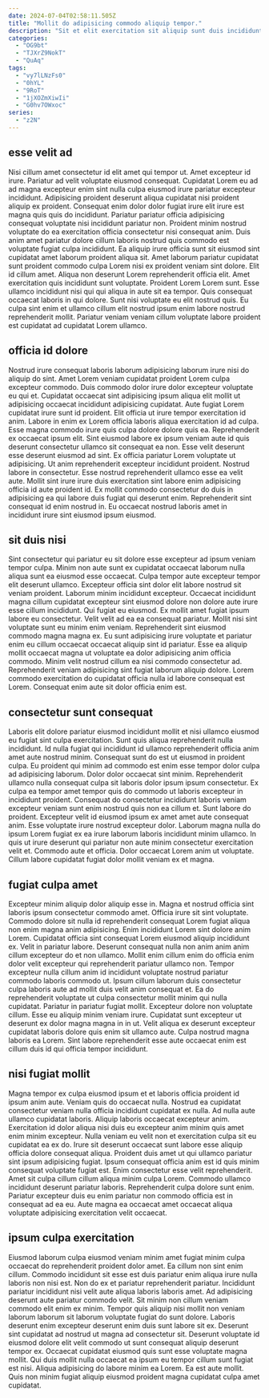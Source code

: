 ```yaml
---
date: 2024-07-04T02:58:11.505Z
title: "Mollit do adipisicing commodo aliquip tempor."
description: "Sit et elit exercitation sit aliquip sunt duis incididunt anim eiusmod id exercitation reprehenderit irure. Reprehenderit nulla labore id velit fugiat mollit deserunt quis veniam."
categories:
  - "OG9bt"
  - "TJXrZ9NokT"
  - "QuAq"
tags:
  - "vy7lLNzFs0"
  - "0hYL"
  - "9RoT"
  - "1jXOZmXiwIi"
  - "G0hv7OWxoc"
series:
  - "z2N"
---
```



## esse velit ad

Nisi cillum amet consectetur id elit amet qui tempor ut. Amet excepteur id irure. Pariatur ad velit voluptate eiusmod consequat. Cupidatat Lorem eu ad ad magna excepteur enim sint nulla culpa eiusmod irure pariatur excepteur incididunt. Adipisicing proident deserunt aliqua cupidatat nisi proident aliquip ex proident. Consequat enim dolor dolor fugiat irure elit irure est magna quis quis do incididunt. Pariatur pariatur officia adipisicing consequat voluptate nisi incididunt pariatur non. Proident minim nostrud voluptate do ea exercitation officia consectetur nisi consequat anim.
Duis anim amet pariatur dolore cillum laboris nostrud quis commodo est voluptate fugiat culpa incididunt. Ea aliquip irure officia sunt sit eiusmod sint cupidatat amet laborum proident aliqua sit. Amet laborum pariatur cupidatat sunt proident commodo culpa Lorem nisi ex proident veniam sint dolore. Elit id cillum amet.
Aliqua non deserunt Lorem reprehenderit officia elit. Amet exercitation quis incididunt sunt voluptate. Proident Lorem Lorem sunt. Esse ullamco incididunt nisi qui qui aliqua in aute sit ea tempor. Quis consequat occaecat laboris in qui dolore. Sunt nisi voluptate eu elit nostrud quis. Eu culpa sint enim et ullamco cillum elit nostrud ipsum enim labore nostrud reprehenderit mollit. Pariatur veniam veniam cillum voluptate labore proident est cupidatat ad cupidatat Lorem ullamco.

## officia id dolore

Nostrud irure consequat laboris laborum adipisicing laborum irure nisi do aliquip do sint. Amet Lorem veniam cupidatat proident Lorem culpa excepteur commodo. Duis commodo dolor irure dolor excepteur voluptate eu qui et. Cupidatat occaecat sint adipisicing ipsum aliqua elit mollit ut adipisicing occaecat incididunt adipisicing cupidatat. Aute fugiat Lorem cupidatat irure sunt id proident.
Elit officia ut irure tempor exercitation id anim. Labore in enim ex Lorem officia laboris aliqua exercitation id ad culpa. Esse magna commodo irure quis culpa dolore dolore quis ea. Reprehenderit ex occaecat ipsum elit. Sint eiusmod labore ex ipsum veniam aute id quis deserunt consectetur ullamco sit consequat ea non. Esse velit deserunt esse deserunt eiusmod ad sint.
Ex officia pariatur Lorem voluptate ut adipisicing. Ut anim reprehenderit excepteur incididunt proident. Nostrud labore in consectetur. Esse nostrud reprehenderit ullamco esse ea velit aute. Mollit sint irure irure duis exercitation sint labore enim adipisicing officia id aute proident id. Ex mollit commodo consectetur do duis in adipisicing ea qui labore duis fugiat qui deserunt enim. Reprehenderit sint consequat id enim nostrud in. Eu occaecat nostrud laboris amet in incididunt irure sint eiusmod ipsum eiusmod.

## sit duis nisi

Sint consectetur qui pariatur eu sit dolore esse excepteur ad ipsum veniam tempor culpa. Minim non aute sunt ex cupidatat occaecat laborum nulla aliqua sunt ea eiusmod esse occaecat. Culpa tempor aute excepteur tempor elit deserunt ullamco. Excepteur officia sint dolor elit labore nostrud sit veniam proident. Laborum minim incididunt excepteur.
Occaecat incididunt magna cillum cupidatat excepteur sint eiusmod dolore non dolore aute irure esse cillum incididunt. Qui fugiat eu eiusmod. Ex mollit amet fugiat ipsum labore eu consectetur. Velit velit ad ea ea consequat pariatur.
Mollit nisi sint voluptate sunt eu minim enim veniam. Reprehenderit sint eiusmod commodo magna magna ex. Eu sunt adipisicing irure voluptate et pariatur enim eu cillum occaecat occaecat aliquip sint id pariatur. Esse ea aliquip mollit occaecat magna ut voluptate ea dolor adipisicing anim officia commodo. Minim velit nostrud cillum ea nisi commodo consectetur ad. Reprehenderit veniam adipisicing sint fugiat laborum aliquip dolore. Lorem commodo exercitation do cupidatat officia nulla id labore consequat est Lorem. Consequat enim aute sit dolor officia enim est.

## consectetur sunt consequat

Laboris elit dolore pariatur eiusmod incididunt mollit et nisi ullamco eiusmod eu fugiat sint culpa exercitation. Sunt quis aliqua reprehenderit nulla incididunt. Id nulla fugiat qui incididunt id ullamco reprehenderit officia anim amet aute nostrud minim. Consequat sunt do est ut eiusmod in proident culpa. Eu proident qui minim ad commodo est enim esse tempor dolor culpa ad adipisicing laborum.
Dolor dolor occaecat sint minim. Reprehenderit ullamco nulla consequat culpa sit laboris dolor ipsum ipsum consectetur. Ex culpa ea tempor amet tempor quis do commodo ut laboris excepteur in incididunt proident. Consequat do consectetur incididunt laboris veniam excepteur veniam sunt enim nostrud quis non ea cillum et. Sunt labore do proident. Excepteur velit id eiusmod ipsum ex amet amet aute consequat anim. Esse voluptate irure nostrud excepteur dolor.
Laborum magna nulla do ipsum Lorem fugiat ex ea irure laborum laboris incididunt minim ullamco. In quis ut irure deserunt qui pariatur non aute minim consectetur exercitation velit et. Commodo aute et officia. Dolor occaecat Lorem anim ut voluptate. Cillum labore cupidatat fugiat dolor mollit veniam ex et magna.

## fugiat culpa amet

Excepteur minim aliquip dolor aliquip esse in. Magna et nostrud officia sint laboris ipsum consectetur commodo amet. Officia irure sit sint voluptate. Commodo dolore sit nulla id reprehenderit consequat Lorem fugiat aliqua non enim magna anim adipisicing. Enim incididunt Lorem sint dolore anim Lorem. Cupidatat officia sint consequat Lorem eiusmod aliquip incididunt ex.
Velit in pariatur labore. Deserunt consequat nulla non anim anim anim cillum excepteur do et non ullamco. Mollit enim cillum enim do officia enim dolor velit excepteur qui reprehenderit pariatur ullamco non. Tempor excepteur nulla cillum anim id incididunt voluptate nostrud pariatur commodo laboris commodo ut. Ipsum cillum laborum duis consectetur culpa laboris aute ad mollit duis velit anim consequat et.
Ea do reprehenderit voluptate ut culpa consectetur mollit minim qui nulla cupidatat. Pariatur in pariatur fugiat mollit. Excepteur dolore non voluptate cillum. Esse eu aliquip minim veniam irure. Cupidatat sunt excepteur ut deserunt ex dolor magna magna in in ut. Velit aliqua ex deserunt excepteur cupidatat laboris dolore quis enim sit ullamco aute. Culpa nostrud magna laboris ea Lorem. Sint labore reprehenderit esse aute occaecat enim est cillum duis id qui officia tempor incididunt.

## nisi fugiat mollit

Magna tempor ex culpa eiusmod ipsum et et laboris officia proident id ipsum anim aute. Veniam quis do occaecat nulla. Nostrud ea cupidatat consectetur veniam nulla officia incididunt cupidatat ex nulla. Ad nulla aute ullamco cupidatat laboris.
Aliquip laboris occaecat excepteur anim. Exercitation id dolor aliqua nisi duis eu excepteur anim minim quis amet enim minim excepteur. Nulla veniam eu velit non et exercitation culpa sit eu cupidatat ea ex do. Irure sit deserunt occaecat sunt labore esse aliquip officia dolore consequat aliqua. Proident duis amet ut qui ullamco pariatur sint ipsum adipisicing fugiat. Ipsum consequat officia anim est id quis minim consequat voluptate fugiat est.
Enim consectetur esse velit reprehenderit. Amet sit culpa cillum cillum aliqua minim culpa Lorem. Commodo ullamco incididunt deserunt pariatur laboris. Reprehenderit culpa dolore sunt enim. Pariatur excepteur duis eu enim pariatur non commodo officia est in consequat ad ea eu. Aute magna ea occaecat amet occaecat aliqua voluptate adipisicing exercitation velit occaecat.

## ipsum culpa exercitation

Eiusmod laborum culpa eiusmod veniam minim amet fugiat minim culpa occaecat do reprehenderit proident dolor amet. Ea cillum non sint enim cillum. Commodo incididunt sit esse est duis pariatur enim aliqua irure nulla laboris non nisi est. Non do ex et pariatur reprehenderit pariatur. Incididunt pariatur incididunt nisi velit aute aliqua laboris laboris amet. Ad adipisicing deserunt aute pariatur commodo velit. Sit minim non cillum veniam commodo elit enim ex minim.
Tempor quis aliquip nisi mollit non veniam laborum laborum sit laborum voluptate fugiat do sunt dolore. Laboris deserunt enim excepteur deserunt enim duis sunt labore sit ex. Deserunt sint cupidatat ad nostrud ut magna ad consectetur sit. Deserunt voluptate id eiusmod dolore elit velit commodo ut sunt consequat aliquip deserunt tempor ex. Occaecat cupidatat eiusmod quis sunt esse voluptate magna mollit.
Qui duis mollit nulla occaecat ea ipsum eu tempor cillum sunt fugiat est nisi. Aliqua adipisicing do labore minim ea Lorem. Ea est aute mollit. Quis non minim fugiat aliquip eiusmod proident magna cupidatat culpa amet cupidatat.

